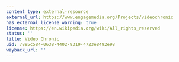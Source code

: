 ```yaml
---
content_type: external-resource
external_url: https://www.engagemedia.org/Projects/videochronic
has_external_license_warning: true
license: https://en.wikipedia.org/wiki/All_rights_reserved
status: ''
title: Video Chronic
uid: 7895c584-0638-4402-9319-4723e8492e98
wayback_url: ''
---
```

